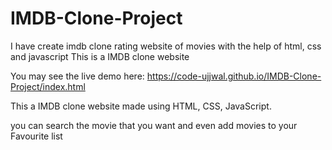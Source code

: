 # IMDB-Clone-Project
I have create imdb clone rating website of movies with the help of html, css and javascript
This is a IMDB clone website

You may see the live demo here: https://code-ujjwal.github.io/IMDB-Clone-Project/index.html

This a IMDB clone website made using HTML, CSS, JavaScript.

you can search the movie that you want and even add movies to your Favourite list
